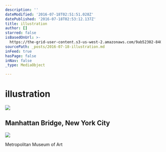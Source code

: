 ```yaml
---
description: ''
dateModified: '2016-07-18T02:51:51.028Z'
datePublished: '2016-07-18T02:53:12.137Z'
title: illustration
author: []
starred: false
isBasedOnUrl: >-
  https://the-grid-user-content.s3-us-west-2.amazonaws.com/9ab52302-8409-433a-be92-9130063cd5b5.jpg
sourcePath: _posts/2016-07-18-illustration.md
inFeed: true
hasPage: false
inNav: false
_type: MediaObject

---
```

# illustration
![](https://the-grid-user-content.s3-us-west-2.amazonaws.com/9ab52302-8409-433a-be92-9130063cd5b5.jpg)

## Manhattan Bridge, New York City
![](https://the-grid-user-content.s3-us-west-2.amazonaws.com/28e10840-9744-4ca6-9cdd-e56c3cd3313c.jpg)

Metropolitan Museum of Art